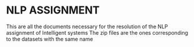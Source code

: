 # NLP ASSIGNMENT
This are all the documents necessary for the resolution of the NLP assignment of Intelligent systems
The zip files are the ones corresponding to the datasets with the same name
